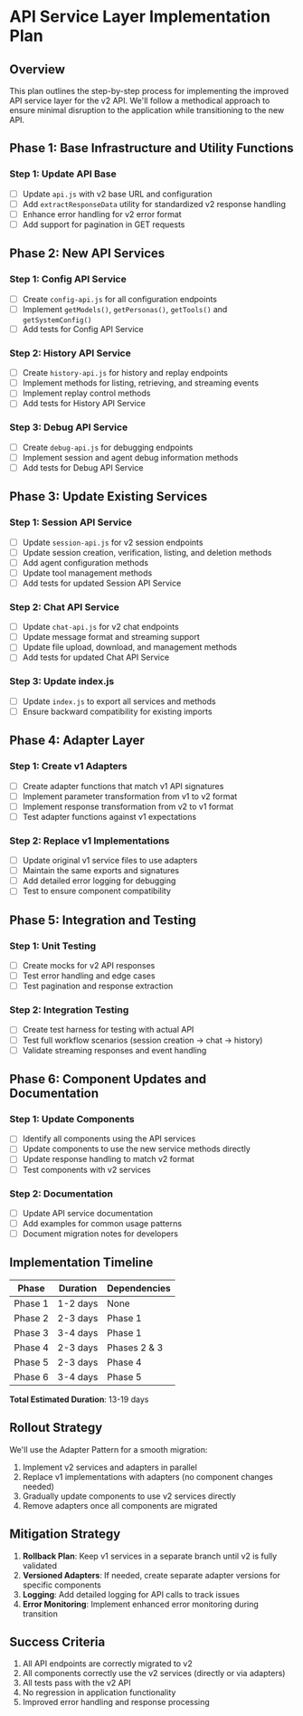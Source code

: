 # API Service Layer Implementation Plan

## Overview

This plan outlines the step-by-step process for implementing the improved API service layer for the v2 API. We'll follow a methodical approach to ensure minimal disruption to the application while transitioning to the new API.

## Phase 1: Base Infrastructure and Utility Functions

### Step 1: Update API Base

- [ ] Update `api.js` with v2 base URL and configuration
- [ ] Add `extractResponseData` utility for standardized v2 response handling
- [ ] Enhance error handling for v2 error format
- [ ] Add support for pagination in GET requests

## Phase 2: New API Services

### Step 1: Config API Service

- [ ] Create `config-api.js` for all configuration endpoints
- [ ] Implement `getModels()`, `getPersonas()`, `getTools()` and `getSystemConfig()`
- [ ] Add tests for Config API Service

### Step 2: History API Service

- [ ] Create `history-api.js` for history and replay endpoints
- [ ] Implement methods for listing, retrieving, and streaming events
- [ ] Implement replay control methods
- [ ] Add tests for History API Service

### Step 3: Debug API Service

- [ ] Create `debug-api.js` for debugging endpoints
- [ ] Implement session and agent debug information methods
- [ ] Add tests for Debug API Service

## Phase 3: Update Existing Services

### Step 1: Session API Service

- [ ] Update `session-api.js` for v2 session endpoints
- [ ] Update session creation, verification, listing, and deletion methods
- [ ] Add agent configuration methods
- [ ] Update tool management methods
- [ ] Add tests for updated Session API Service

### Step 2: Chat API Service

- [ ] Update `chat-api.js` for v2 chat endpoints
- [ ] Update message format and streaming support
- [ ] Update file upload, download, and management methods
- [ ] Add tests for updated Chat API Service

### Step 3: Update index.js

- [ ] Update `index.js` to export all services and methods
- [ ] Ensure backward compatibility for existing imports

## Phase 4: Adapter Layer

### Step 1: Create v1 Adapters

- [ ] Create adapter functions that match v1 API signatures
- [ ] Implement parameter transformation from v1 to v2 format
- [ ] Implement response transformation from v2 to v1 format
- [ ] Test adapter functions against v1 expectations

### Step 2: Replace v1 Implementations

- [ ] Update original v1 service files to use adapters
- [ ] Maintain the same exports and signatures
- [ ] Add detailed error logging for debugging
- [ ] Test to ensure component compatibility

## Phase 5: Integration and Testing

### Step 1: Unit Testing

- [ ] Create mocks for v2 API responses
- [ ] Test error handling and edge cases
- [ ] Test pagination and response extraction

### Step 2: Integration Testing

- [ ] Create test harness for testing with actual API
- [ ] Test full workflow scenarios (session creation → chat → history)
- [ ] Validate streaming responses and event handling

## Phase 6: Component Updates and Documentation

### Step 1: Update Components

- [ ] Identify all components using the API services
- [ ] Update components to use the new service methods directly
- [ ] Update response handling to match v2 format
- [ ] Test components with v2 services

### Step 2: Documentation

- [ ] Update API service documentation
- [ ] Add examples for common usage patterns
- [ ] Document migration notes for developers

## Implementation Timeline

| Phase | Duration | Dependencies |
|-------|----------|---------------|
| Phase 1 | 1-2 days | None |
| Phase 2 | 2-3 days | Phase 1 |
| Phase 3 | 3-4 days | Phase 1 |
| Phase 4 | 2-3 days | Phases 2 & 3 |
| Phase 5 | 2-3 days | Phase 4 |
| Phase 6 | 3-4 days | Phase 5 |

**Total Estimated Duration**: 13-19 days

## Rollout Strategy

We'll use the Adapter Pattern for a smooth migration:

1. Implement v2 services and adapters in parallel
2. Replace v1 implementations with adapters (no component changes needed)
3. Gradually update components to use v2 services directly
4. Remove adapters once all components are migrated

## Mitigation Strategy

1. **Rollback Plan**: Keep v1 services in a separate branch until v2 is fully validated
2. **Versioned Adapters**: If needed, create separate adapter versions for specific components
3. **Logging**: Add detailed logging for API calls to track issues
4. **Error Monitoring**: Implement enhanced error monitoring during transition

## Success Criteria

1. All API endpoints are correctly migrated to v2
2. All components correctly use the v2 services (directly or via adapters)
3. All tests pass with the v2 API
4. No regression in application functionality
5. Improved error handling and response processing